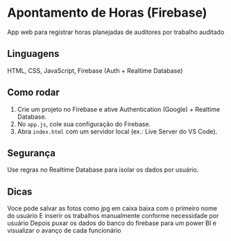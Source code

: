 # Apontamento de Horas (Firebase)

App web para registrar horas planejadas de auditores por trabalho auditado

## Linguagens
HTML, CSS, JavaScript, Firebase (Auth + Realtime Database)

## Como rodar
1) Crie um projeto no Firebase e ative Authentication (Google) + Realtime Database.
2) No `app.js`, cole sua configuração do Firebase.
3) Abra `index.html` com um servidor local (ex.: Live Server do VS Code).

## Segurança
Use regras no Realtime Database para isolar os dados por usuário.

## Dicas
Voce pode salvar as fotos como jpg em caixa baixa com o primeiro nome do usuário
E inserir os trabalhos manualmente conforme necessidade por usuário
Depois puxar os dados do banco do firebase para um power BI e visualizar o avanço de cada funcionário
